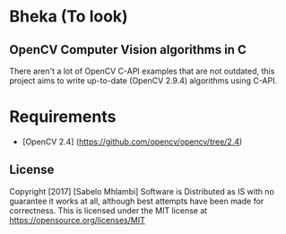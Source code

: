 # Bheka (To look)
## OpenCV Computer Vision algorithms in C

There aren't a lot of OpenCV C-API examples that are not outdated, this project aims to write up-to-date (OpenCV 2.9.4) algorithms using C-API.

# Requirements
- [OpenCV 2.4] (https://github.com/opencv/opencv/tree/2.4) 

## License

Copyright [2017] [Sabelo Mhlambi]
Software is Distributed as IS with no guarantee it works at all, although best attempts have been made for correctness.
This is licensed under the MIT license at https://opensource.org/licenses/MIT

